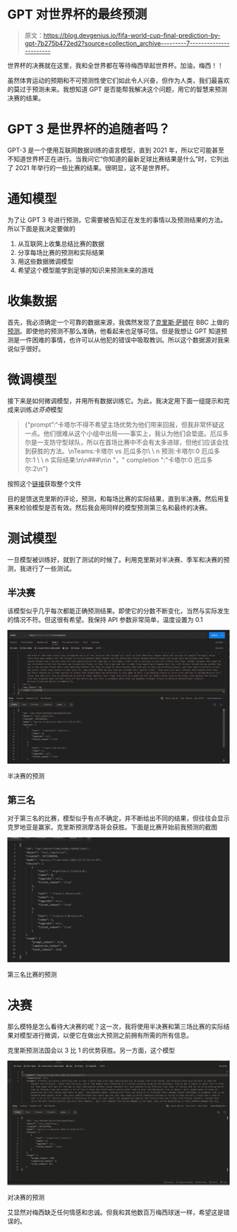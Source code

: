 # GPT 对世界杯的最终预测

> 原文：<https://blog.devgenius.io/fifa-world-cup-final-prediction-by-gpt-7b275b472ed2?source=collection_archive---------7----------------------->

世界杯的决赛就在这里，我和全世界都在等待梅西举起世界杯。加油，梅西！！

虽然体育运动的预期和不可预测性使它们如此令人兴奋，但作为人类，我们最喜欢的莫过于预测未来。我想知道 GPT 是否能帮我解决这个问题，用它的智慧来预测决赛的结果。

# GPT 3 是世界杯的追随者吗？

GPT-3 是一个使用互联网数据训练的语言模型，直到 2021 年，所以它可能甚至不知道世界杯正在进行。当我问它“你知道的最新足球比赛结果是什么”时，它列出了 2021 年举行的一些比赛的结果。很明显，这不是世界杯。

# 通知模型

为了让 GPT 3 号进行预测，它需要被告知正在发生的事情以及预测结果的方法。所以下面是我决定要做的

1.  从互联网上收集总结比赛的数据
2.  分享每场比赛的预测和实际结果
3.  用这些数据微调模型
4.  希望这个模型能学到足够的知识来预测未来的游戏

# 收集数据

首先，我必须确定一个可靠的数据来源，我偶然发现了[克里斯·萨顿](https://en.wikipedia.org/wiki/Chris_Sutton)在 BBC 上做的[预测](https://www.bbc.com/sport/football/63673446)。即使他的预测不那么准确，他看起来也足够可信。但是我想让 GPT 知道预测是一件困难的事情，也许可以从他犯的错误中吸取教训。所以这个数据源对我来说似乎很好。

# 微调模型

接下来是如何微调模型，并用所有数据训练它。为此，我决定用下面一组提示和完成来训练*达芬奇*模型

> {“prompt”:“卡塔尔不得不希望主场优势为他们带来回报，但我非常怀疑这一点。他们很难从这个小组中出局——事实上，我认为他们会垫底。厄瓜多尔是一支防守型球队，所以在首场比赛中不会有太多进球，但他们应该会找到获胜的方法。\\nTeams:卡塔尔 vs 厄瓜多尔\ \ n 预测:卡塔尔:0 厄瓜多尔:1 \ \ n 实际结果:\n\n###\n\n "，" completion ":"卡塔尔:0 厄瓜多尔:2\n"}

按照这个[链接](https://drive.google.com/file/d/1iPX_j9mHMZ9TOzmdguFLqJt2BTNPOm45/view?usp=share_link)获取整个文件

目的是馈送克里斯的评论，预测，和每场比赛的实际结果，直到半决赛。然后用复赛来检验模型是否有效。然后我会用同样的模型预测第三名和最终的决赛。

# 测试模型

一旦模型被训练好，就到了测试的时候了。利用克里斯对半决赛、季军和决赛的预测，我进行了一些测试。

## 半决赛

该模型似乎几乎每次都能正确预测结果。即使它的分数不断变化，当然与实际发生的情况不符。但这很有希望。我保持 API 参数非常简单，温度设置为 0.1

![](img/0fa44c7e98710d1d899f8e3bdeb080e8.png)

半决赛的预测

## 第三名

对于第三名的比赛，模型似乎有点不确定，并不断给出不同的结果，但往往会显示克罗地亚是赢家。克里斯预测摩洛哥会获胜。下面是比赛开始前我预测的截图

![](img/5db4bfc564e9e3701f8d2f5df144b9b0.png)

第三名比赛的预测

# 决赛

那么模特是怎么看待大决赛的呢？这一次，我将使用半决赛和第三场比赛的实际结果对模型进行微调，以便它在做出大预测之前拥有所需的所有信息。

克里斯预测法国会以 3 比 1 的优势获胜。另一方面，这个模型

![](img/a7432b9203fc2848e1d9328c8cddf858.png)

对决赛的预测

艾显然对梅西缺乏任何情感和忠诚。但我和其他数百万梅西球迷一样，希望这是错误的。